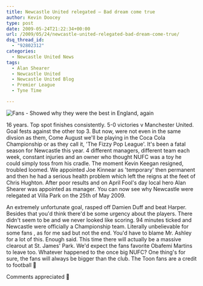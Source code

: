 ```yaml
---
title: Newcastle United relegated – Bad dream come true
author: Kevin Doocey
type: post
date: 2009-05-24T21:22:34+00:00
url: /2009/05/24/newcastle-united-relegated-bad-dream-come-true/
dsq_thread_id:
  - "92802312"
categories:
  - Newcastle United News
tags:
  - Alan Shearer
  - Newcastle United
  - Newcastle United Blog
  - Premier League
  - Tyne Time

---
```

![Fans - Showed why they were the best in England, again](https://2.bp.blogspot.com/_TfpitcoG90I/SMBUhpdFKpI/AAAAAAAAA8I/6wnm7sQ-yU8/s320/2931647111-soccer-barclays-premier-league-aston-villa-v-newcastle-united-villa.jpg)

16 years. Top spot finishes consistently. 5-0 victories v Manchester United. Goal fests against the other top 3. But now, were not even in the same divsion as them, Come August we'll be playing in the Coca Cola Championship or as they call it, 'The Fizzy Pop League'. It's been a fatal season for Newcastle this year. 4 different  managers, different team each week, constant injuries and an owner who thought NUFC was a toy he could simply toss from his cradle. The moment Kevin Keegan resigned, troubled loomed. We appointed Joe Kinnear as 'temporary' then permanent and then he had a serious health problem which left the reigns at the feet of Chris Hughton. After poor results and on April Fool's day local hero Alan Shearer was appointed as manager. You can now see why Newcastle were relegated at Villa Park on the 25th of May 2009.

An extremely unfortunate goal, rasped off Damien Duff and beat Harper. Besides that you'd think there'd be some urgency about the players. There didn't seem to be and we never looked like scoring. 94 minutes ticked and Newcastle were officially a Championship team. Literally unbelievable for some fans , as for me sad but not the end. You'd have to blame Mr. Ashley for a lot of this. Enough said. This time there will actually be a massive clearout at St. James' Park. We'd expect the fans favorite Obafemi Martins to leave too. Whatever happened to the once big NUFC? One thing's for sure, the fans will always be bigger than the club. The Toon fans are a credit to football 🙂

Comments appreciated 🙂
